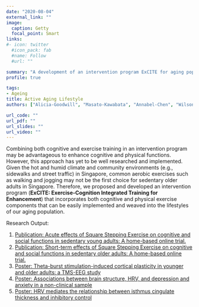 ```yaml
---
date: "2020-08-04"
external_link: ""
image:
  caption: Getty
  focal_point: Smart
links:
#- icon: twitter
  #icon_pack: fab
  #name: Follow
  #url: ""

summary: "A development of an intervention program ExCITE for aging population."
profile: true

tags:
- Ageing
title: Active Aging Lifestyle
authors: ["Alicia-Goodwill", "Masato-Kawabata", "Annabel-Chen", "Wilson-Lim", "Jiayi-Zhang"]

url_code: ""
url_pdf: ""
url_slides: ""
url_video: ""
---
```

Combining both cognitive and exercise training in an intervention program may be advantageous to enhance cognitive and physical functions.
However, this approach has yet to be well researched and implemented. Given the hot and humid climate and community environments (e.g., sidewalks and street traffic) in Singapore, common aerobic exercises such as walking and jogging may not be the first choice for sedentary older adults in Singapore. 
Therefore, we proposed and developed an intervention program (**ExCITE: Exercise-Cognition Integrated Training for Enhancement**) that incorporates both cognitive and physical exercise components that can be easily implemented and weaved into the lifestyles of our aging population. 

Research Output: 
1. [Publication: Acute effects of Square Stepping Exercise on cognitive and social functions in sedentary young adults: A home-based online trial.](https://doi.org/10.1186/s13102-021-00309-w)
2. [Publication: Short-term effects of Square Stepping Exercise on cognitive and social functions in sedentary older adults: A home-based online trial.](https://doi.org/10.15294/ajpesh.v2i2.62184)
3. [Poster: Theta-burst stimulation-induced cortical plasticity in younger and older adults: a TMS-EEG study](http://www.clinicalbrain.org/publication/2023_tmseeg-youngold/)
4. [Poster: Associations between brain structure, HRV, and depression and anxiety in a non-clinical sample](http://www.clinicalbrain.org/publication/2023_hrv-affective/)
5. [Poster: HRV mediates the relationship between isthmus cingulate thickness and inhibitory control](http://www.clinicalbrain.org/publication/2023_hrv-cognition/)

